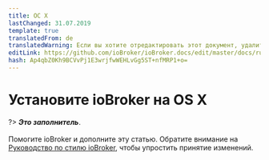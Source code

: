 ```yaml
---
title: ОС Х
lastChanged: 31.07.2019
template: true
translatedFrom: de
translatedWarning: Если вы хотите отредактировать этот документ, удалите поле «translatedFrom», в противном случае этот документ будет снова автоматически переведен
editLink: https://github.com/ioBroker/ioBroker.docs/edit/master/docs/ru/install/macos.md
hash: Ap4qbZ0Kh9BCVvPj1E3wrjfwWEHLvGg5ST+nfMRP1+o=
---
```

# Установите ioBroker на OS X
?> ***Это заполнитель***.<br><br> Помогите ioBroker и дополните эту статью. Обратите внимание на [Руководство по стилю ioBroker](community/styleguidedoc), чтобы упростить принятие изменений.

